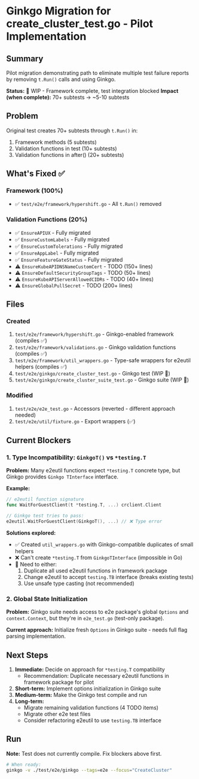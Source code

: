 # Ginkgo Migration for create_cluster_test.go - Pilot Implementation

## Summary

Pilot migration demonstrating path to eliminate multiple test failure reports by removing `t.Run()` calls and using Ginkgo.

**Status:** 🚧 WIP - Framework complete, test integration blocked
**Impact (when complete):** 70+ subtests → ~5-10 subtests

## Problem

Original test creates 70+ subtests through `t.Run()` in:
1. Framework methods (5 subtests)
2. Validation functions in test (10+ subtests)
3. Validation functions in after() (20+ subtests)

## What's Fixed ✅

### Framework (100%)
- ✅ `test/e2e/framework/hypershift.go` - All `t.Run()` removed

### Validation Functions (20%)
- ✅ `EnsureAPIUX` - Fully migrated
- ✅ `EnsureCustomLabels` - Fully migrated
- ✅ `EnsureCustomTolerations` - Fully migrated
- ✅ `EnsureAppLabel` - Fully migrated
- ✅ `EnsureFeatureGateStatus` - Fully migrated
- ⚠️ `EnsureKubeAPIDNSNameCustomCert` - TODO (150+ lines)
- ⚠️ `EnsureDefaultSecurityGroupTags` - TODO (50+ lines)
- ⚠️ `EnsureKubeAPIServerAllowedCIDRs` - TODO (40+ lines)
- ⚠️ `EnsureGlobalPullSecret` - TODO (200+ lines)

## Files

### Created
1. `test/e2e/framework/hypershift.go` - Ginkgo-enabled framework (compiles ✅)
2. `test/e2e/framework/validations.go` - Ginkgo validation functions (compiles ✅)
3. `test/e2e/framework/util_wrappers.go` - Type-safe wrappers for e2eutil helpers (compiles ✅)
4. `test/e2e/ginkgo/create_cluster_test.go` - Ginkgo test (WIP 🚧)
5. `test/e2e/ginkgo/create_cluster_suite_test.go` - Ginkgo suite (WIP 🚧)

### Modified
1. `test/e2e/e2e_test.go` - Accessors (reverted - different approach needed)
2. `test/e2e/util/fixture.go` - Export wrappers (✅)

## Current Blockers

### 1. Type Incompatibility: `GinkgoT()` vs `*testing.T`
**Problem:** Many e2eutil functions expect `*testing.T` concrete type, but Ginkgo provides `Ginkgo TInterface` interface.

**Example:**
```go
// e2eutil function signature
func WaitForGuestClient(t *testing.T, ...) crclient.Client

// Ginkgo test tries to pass:
e2eutil.WaitForGuestClient(GinkgoT(), ...) // ❌ Type error
```

**Solutions explored:**
- ✅ Created `util_wrappers.go` with Ginkgo-compatible duplicates of small helpers
- ❌ Can't create `*testing.T` from `GinkgoTInterface` (impossible in Go)
- 🚧 Need to either:
  1. Duplicate all used e2eutil functions in framework package
  2. Change e2eutil to accept `testing.TB` interface (breaks existing tests)
  3. Use unsafe type casting (not recommended)

### 2. Global State Initialization
**Problem:** Ginkgo suite needs access to e2e package's global `Options` and `context.Context`, but they're in `e2e_test.go` (test-only package).

**Current approach:** Initialize fresh `Options` in Ginkgo suite - needs full flag parsing implementation.

## Next Steps

1. **Immediate:** Decide on approach for `*testing.T` compatibility
   - Recommendation: Duplicate necessary e2eutil functions in framework package for pilot
2. **Short-term:** Implement options initialization in Ginkgo suite
3. **Medium-term:** Make the Ginkgo test compile and run
4. **Long-term:**
   - Migrate remaining validation functions (4 TODO items)
   - Migrate other e2e test files
   - Consider refactoring e2eutil to use `testing.TB` interface

## Run

**Note:** Test does not currently compile. Fix blockers above first.

```bash
# When ready:
ginkgo -v ./test/e2e/ginkgo --tags=e2e --focus="CreateCluster"
```
